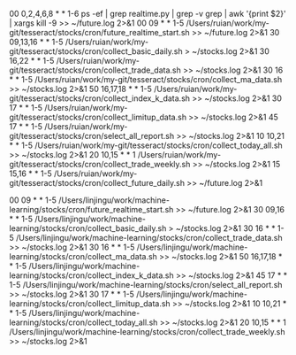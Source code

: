 00 0,2,4,6,8 * * 1-6 ps -ef | grep realtime.py | grep -v grep | awk '{print $2}' | xargs kill -9 >> ~/future.log 2>&1
00 09 * * 1-5 /Users/ruian/work/my-git/tesseract/stocks/cron/future_realtime_start.sh >> ~/future.log 2>&1
30 09,13,16 * * 1-5 /Users/ruian/work/my-git/tesseract/stocks/cron/collect_basic_daily.sh > ~/stocks.log 2>&1
30 16,22 * * 1-5 /Users/ruian/work/my-git/tesseract/stocks/cron/collect_trade_data.sh >> ~/stocks.log 2>&1
30 16 * * 1-5 /Users/ruian/work/my-git/tesseract/stocks/cron/collect_ma_data.sh >> ~/stocks.log 2>&1
50 16,17,18 * * 1-5 /Users/ruian/work/my-git/tesseract/stocks/cron/collect_index_k_data.sh >> ~/stocks.log 2>&1
30 17 * * 1-5 /Users/ruian/work/my-git/tesseract/stocks/cron/collect_limitup_data.sh >> ~/stocks.log 2>&1
45 17 * * 1-5 /Users/ruian/work/my-git/tesseract/stocks/cron/select_all_report.sh >> ~/stocks.log 2>&1
10 10,21 * * 1-5 /Users/ruian/work/my-git/tesseract/stocks/cron/collect_today_all.sh >> ~/stocks.log 2>&1
20 10,15 * * 1 /Users/ruian/work/my-git/tesseract/stocks/cron/collect_trade_weekly.sh >> ~/stocks.log 2>&1
15 15,16 * * 1-5 /Users/ruian/work/my-git/tesseract/stocks/cron/collect_future_daily.sh >> ~/future.log 2>&1

00 09 * * 1-5 /Users/linjingu/work/machine-learning/stocks/cron/future_realtime_start.sh >> ~/future.log 2>&1
30 09,16 * * 1-5 /Users/linjingu/work/machine-learning/stocks/cron/collect_basic_daily.sh > ~/stocks.log 2>&1
30 16 * * 1-5 /Users/linjingu/work/machine-learning/stocks/cron/collect_trade_data.sh >> ~/stocks.log 2>&1
30 16 * * 1-5 /Users/linjingu/work/machine-learning/stocks/cron/collect_ma_data.sh >> ~/stocks.log 2>&1
50 16,17,18 * * 1-5 /Users/linjingu/work/machine-learning/stocks/cron/collect_index_k_data.sh >> ~/stocks.log 2>&1
45 17 * * 1-5 /Users/linjingu/work/machine-learning/stocks/cron/select_all_report.sh >> ~/stocks.log 2>&1
30 17 * * 1-5 /Users/linjingu/work/machine-learning/stocks/cron/collect_limitup_data.sh >> ~/stocks.log 2>&1
10 10,21 * * 1-5 /Users/linjingu/work/machine-learning/stocks/cron/collect_today_all.sh >> ~/stocks.log 2>&1
20 10,15 * * 1 /Users/linjingu/work/machine-learning/stocks/cron/collect_trade_weekly.sh >> ~/stocks.log 2>&1